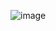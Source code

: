 ![image](https://github.com/Asadullah-nadeem/Add-Append-Data-to-JSON-File/assets/88024587/5a339b83-fcb7-4f2f-8ba1-7e8e5d918e21)
